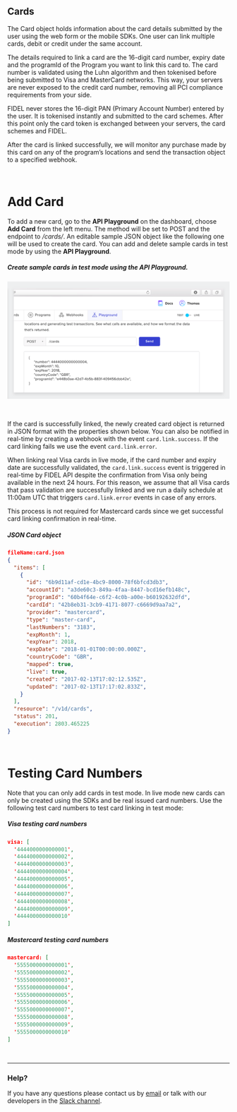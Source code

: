 ## Cards
The Card object holds information about the card details submitted by the user using the web form or the mobile SDKs. One user can link multiple cards, debit or credit under the same account.

The details required to link a card are the 16-digit card number, expiry date and the programId of the Program you want to link this card to. The card number is validated using the Luhn algorithm and then tokenised before being submitted to Visa and MasterCard networks. This way, your servers are never exposed to the credit card number, removing all PCI compliance requirements from your side.

FIDEL never stores the 16-digit PAN (Primary Account Number) entered by the user. It is tokenised instantly and submitted to the card schemes. After this point only the card token is exchanged between your servers, the card schemes and FIDEL.

After the card is linked successfully, we will monitor any purchase made by this card on any of the program’s locations and send the transaction object to a specified webhook.

<br/>

# Add Card

To add a new card, go to the **API Playground** on the dashboard, choose **Add Card** from the left menu. The method will be set to POST and the endpoint to _/cards/_. An editable sample JSON object like the following one will be used to create the card. You can add and delete sample cards in test mode by using the **API Playground**.

<h5>Create sample cards in test mode using the API Playground.</h5>

![Create card](assets/images/create-card.png "Create card")

<br/>

If the card is successfully linked, the newly created card object is returned in JSON format with the properties shown below. You can also be notified in real-time by creating a webhook with the event `card.link.success`. If the card linking fails we use the event `card.link.error`.

When linking real Visa cards in live mode, if the card number and expiry date are successfully validated, the `card.link.success` event is triggered in real-time by FIDEL API despite the confirmation from Visa only being available in the next 24 hours. For this reason, we assume that all Visa cards that pass validation are successfully linked and we run a daily schedule at 11:00am UTC that triggers `card.link.error` events in case of any errors.

This process is not required for Mastercard cards since we get successful card linking confirmation in real-time.

<h5>JSON Card object</h5>

```json
fileName:card.json
{
  "items": [
    {
      "id": "6b9d11af-cd1e-4bc9-8000-78f6bfcd3db3",
      "accountId": "a3de60c3-849a-4faa-8447-bcd16efb148c",
      "programId": "60b4f64e-c6f2-4c0b-a00e-b60192632dfd",
      "cardId": "42b8eb31-3cb9-4171-8077-c6669d9aa7a2",
      "provider": "mastercard",
      "type": "master-card",
      "lastNumbers": "3183",
      "expMonth": 1,
      "expYear": 2018,
      "expDate": "2018-01-01T00:00:00.000Z",
      "countryCode": "GBR",
      "mapped": true,
      "live": true,
      "created": "2017-02-13T17:02:12.535Z",
      "updated": "2017-02-13T17:17:02.833Z",
    }
  ],
  "resource": "/v1d/cards",
  "status": 201,
  "execution": 2803.465225
}
```

<br/>

# Testing Card Numbers
Note that you can only add cards in test mode. In live mode new cards can only be created using the SDKs and be real issued card numbers. Use the following test card numbers to test card linking in test mode:

<h5>Visa testing card numbers</h5>

```json
visa: [
  '4444000000000001',
  '4444000000000002',
  '4444000000000003',
  '4444000000000004',
  '4444000000000005',
  '4444000000000006',
  '4444000000000007',
  '4444000000000008',
  '4444000000000009',
  '4444000000000010'
]
```
<h5>Mastercard testing card numbers</h5>

```json
mastercard: [
  '5555000000000001',
  '5555000000000002',
  '5555000000000003',
  '5555000000000004',
  '5555000000000005',
  '5555000000000006',
  '5555000000000007',
  '5555000000000008',
  '5555000000000009',
  '5555000000000010'
]
```

<br/>

___

### Help?
If you have any questions please contact us by [email](mailto:developer@fidel.uk) or talk with our developers in the [Slack channel](fidel.uk).

<br/>
